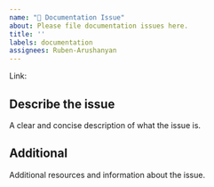 ```yaml
---
name: "📃 Documentation Issue"
about: Please file documentation issues here.
title: ''
labels: documentation
assignees: Ruben-Arushanyan
---
```


Link: 

## Describe the issue

A clear and concise description of what the issue is.

## Additional

Additional resources and information about the issue.